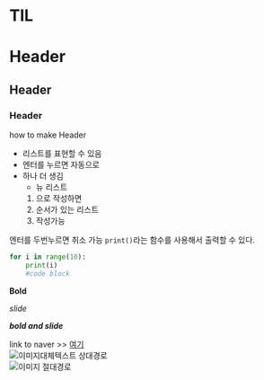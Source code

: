 # TIL
   # Header
   ## Header
   ### Header
   
   how to make Header

- 리스트를 표현할 수 있음
- 엔터를 누르면 자동으로
- 하나 더 생김
   - 뉴 리스트
  1. 으로 작성하면
  2. 순서가 있는 리스트
  3. 작성가능

엔터를 두번누르면 취소 가능
`print()`라는 함수를 사용해서 출력할 수 있다.
```python
for i in range(10):
    print(i)
    #code block
```   
**Bold**

*slide*

***bold and slide***

link to naver >>
[여기](https://www.naver.com)  
![이미지대체텍스트](a.jpg) 상대경로  
![이미지](assets\a.jpg) 절대경로  
